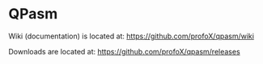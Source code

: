 # QPasm

Wiki (documentation) is located at: https://github.com/profoX/qpasm/wiki

Downloads are located at: https://github.com/profoX/qpasm/releases
